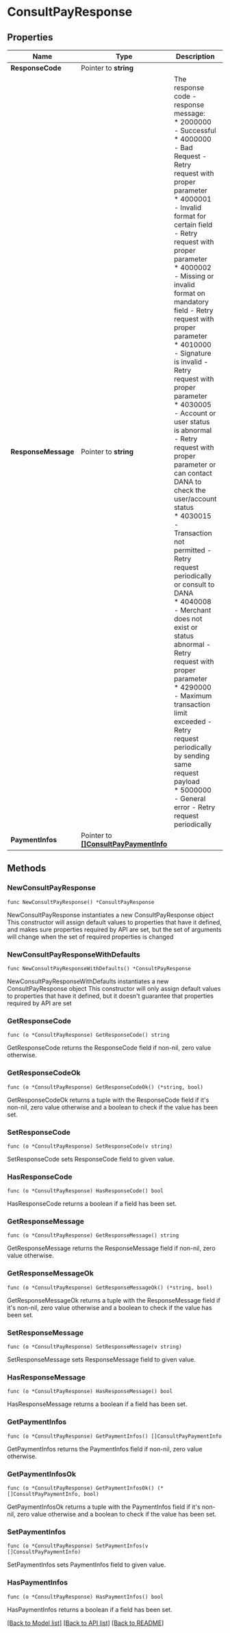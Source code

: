 # ConsultPayResponse

## Properties

Name | Type | Description | Notes
------------ | ------------- | ------------- | -------------
**ResponseCode** | Pointer to **string** |  | [optional] 
**ResponseMessage** | Pointer to **string** | The response code - response message:<br /> * 2000000 - Successful<br /> * 4000000 - Bad Request - Retry request with proper parameter<br /> * 4000001 - Invalid format for certain field - Retry request with proper parameter<br /> * 4000002 - Missing or invalid format on mandatory field - Retry request with proper parameter<br /> * 4010000 - Signature is invalid - Retry request with proper parameter<br /> * 4030005 - Account or user status is abnormal - Retry request with proper parameter or can contact DANA to check the user/account status<br /> * 4030015 - Transaction not permitted - Retry request periodically or consult to DANA<br /> * 4040008 - Merchant does not exist or status abnormal - Retry request with proper parameter<br /> * 4290000 - Maximum transaction limit exceeded - Retry request periodically by sending same request payload<br /> * 5000000 - General error - Retry request periodically<br />  | [optional] 
**PaymentInfos** | Pointer to [**[]ConsultPayPaymentInfo**](ConsultPayPaymentInfo.md) |  | [optional] 

## Methods

### NewConsultPayResponse

`func NewConsultPayResponse() *ConsultPayResponse`

NewConsultPayResponse instantiates a new ConsultPayResponse object
This constructor will assign default values to properties that have it defined,
and makes sure properties required by API are set, but the set of arguments
will change when the set of required properties is changed

### NewConsultPayResponseWithDefaults

`func NewConsultPayResponseWithDefaults() *ConsultPayResponse`

NewConsultPayResponseWithDefaults instantiates a new ConsultPayResponse object
This constructor will only assign default values to properties that have it defined,
but it doesn't guarantee that properties required by API are set

### GetResponseCode

`func (o *ConsultPayResponse) GetResponseCode() string`

GetResponseCode returns the ResponseCode field if non-nil, zero value otherwise.

### GetResponseCodeOk

`func (o *ConsultPayResponse) GetResponseCodeOk() (*string, bool)`

GetResponseCodeOk returns a tuple with the ResponseCode field if it's non-nil, zero value otherwise
and a boolean to check if the value has been set.

### SetResponseCode

`func (o *ConsultPayResponse) SetResponseCode(v string)`

SetResponseCode sets ResponseCode field to given value.

### HasResponseCode

`func (o *ConsultPayResponse) HasResponseCode() bool`

HasResponseCode returns a boolean if a field has been set.

### GetResponseMessage

`func (o *ConsultPayResponse) GetResponseMessage() string`

GetResponseMessage returns the ResponseMessage field if non-nil, zero value otherwise.

### GetResponseMessageOk

`func (o *ConsultPayResponse) GetResponseMessageOk() (*string, bool)`

GetResponseMessageOk returns a tuple with the ResponseMessage field if it's non-nil, zero value otherwise
and a boolean to check if the value has been set.

### SetResponseMessage

`func (o *ConsultPayResponse) SetResponseMessage(v string)`

SetResponseMessage sets ResponseMessage field to given value.

### HasResponseMessage

`func (o *ConsultPayResponse) HasResponseMessage() bool`

HasResponseMessage returns a boolean if a field has been set.

### GetPaymentInfos

`func (o *ConsultPayResponse) GetPaymentInfos() []ConsultPayPaymentInfo`

GetPaymentInfos returns the PaymentInfos field if non-nil, zero value otherwise.

### GetPaymentInfosOk

`func (o *ConsultPayResponse) GetPaymentInfosOk() (*[]ConsultPayPaymentInfo, bool)`

GetPaymentInfosOk returns a tuple with the PaymentInfos field if it's non-nil, zero value otherwise
and a boolean to check if the value has been set.

### SetPaymentInfos

`func (o *ConsultPayResponse) SetPaymentInfos(v []ConsultPayPaymentInfo)`

SetPaymentInfos sets PaymentInfos field to given value.

### HasPaymentInfos

`func (o *ConsultPayResponse) HasPaymentInfos() bool`

HasPaymentInfos returns a boolean if a field has been set.


[[Back to Model list]](../README.md#documentation-for-models) [[Back to API list]](../README.md#documentation-for-api-endpoints) [[Back to README]](../README.md)


